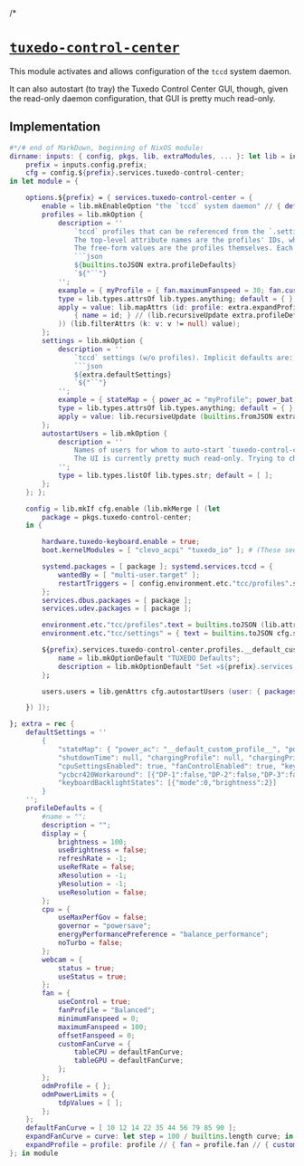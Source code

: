 /*

# [`tuxedo-control-center`](https://github.com/tuxedocomputers/tuxedo-control-center)

This module activates and allows configuration of the `tccd` system daemon.

It can also autostart (to tray) the Tuxedo Control Center GUI, though, given the read-only daemon configuration, that GUI is pretty much read-only.


## Implementation

```nix
#*/# end of MarkDown, beginning of NixOS module:
dirname: inputs: { config, pkgs, lib, extraModules, ... }: let lib = inputs.self.lib.__internal__; in let
    prefix = inputs.config.prefix;
    cfg = config.${prefix}.services.tuxedo-control-center;
in let module = {

    options.${prefix} = { services.tuxedo-control-center = {
        enable = lib.mkEnableOption "the `tccd` system daemon" // { defaultText = "`.autostartUsers != [ ]`"; default = cfg.autostartUsers != [ ]; };
        profiles = lib.mkOption {
            description = ''
                `tccd` profiles that can be referenced from the `.settings` (trying to change them in the UI currently doesn't work).
                The top-level attribute names are the profiles' IDs, which can be set as `.settings.stateMap.*` values.
                The free-form values are the profiles themselves. Each profile has these implicit defaults:
                ```json
                ${builtins.toJSON extra.profileDefaults}
                `${"``"}
            '';
            example = { myProfile = { fan.maximumFanspeed = 30; fan.customFanCurve.tableCPU = [ 10 12 14 22 30 30 30 30 35 40 ]; }; };
            type = lib.types.attrsOf lib.types.anything; default = { };
            apply = value: lib.mapAttrs (id: profile: extra.expandProfile (
                { name = id; } // (lib.recursiveUpdate extra.profileDefaults profile) // { inherit id; }
            )) (lib.filterAttrs (k: v: v != null) value);
        };
        settings = lib.mkOption {
            description = ''
                `tccd` settings (w/o profiles). Implicit defaults are:
                ```json
                ${extra.defaultSettings}
                `${"``"}
            '';
            example = { stateMap = { power_ac = "myProfile"; power_bat = "myProfile"; }; };
            type = lib.types.attrsOf lib.types.anything; default = { };
            apply = value: lib.recursiveUpdate (builtins.fromJSON extra.defaultSettings) (lib.filterAttrs (k: v: v != null) value);
        };
        autostartUsers = lib.mkOption {
            description = ''
                Names of users for whom to auto-start `tuxedo-control-center` into the tray.
                The UI is currently pretty much read-only. Trying to change anything has no real effect and usually makes it hang.
            '';
            type = lib.types.listOf lib.types.str; default = [ ];
        };
    }; };

    config = lib.mkIf cfg.enable (lib.mkMerge [ (let
        package = pkgs.tuxedo-control-center;
    in {

        hardware.tuxedo-keyboard.enable = true;
        boot.kernelModules = [ "clevo_acpi" "tuxedo_io" ]; # (These seem to be related to hotkeys, but weren't loaded on my Ubuntu laptop: "clevo_wmi" "uniwill_wmi")

        systemd.packages = [ package ]; systemd.services.tccd = {
            wantedBy = [ "multi-user.target" ];
            restartTriggers = [ config.environment.etc."tcc/profiles".source config.environment.etc."tcc/settings".source ];
        };
        services.dbus.packages = [ package ];
        services.udev.packages = [ package ];

        environment.etc."tcc/profiles".text = builtins.toJSON (lib.attrValues cfg.profiles);
        environment.etc."tcc/settings" = { text = builtins.toJSON cfg.settings; mode = "644"; };

        ${prefix}.services.tuxedo-control-center.profiles.__default_custom_profile__ = { # = lib.mkForce null; # to remove this
            name = lib.mkOptionDefault "TUXEDO Defaults";
            description = lib.mkOptionDefault "Set »${prefix}.services.tuxedo-control-center.profiles.__default_custom_profile__.*« in your nixos config to change its behavior (or add new profiles there)";
        };

        users.users = lib.genAttrs cfg.autostartUsers (user: { packages = [ package package.autostart ]; });

    }) ]);

}; extra = rec {
    defaultSettings = ''
        {
            "stateMap": { "power_ac": "__default_custom_profile__", "power_bat": "__default_custom_profile__" },
            "shutdownTime": null, "chargingProfile": null, "chargingPriority": null,
            "cpuSettingsEnabled": true, "fanControlEnabled": true, "keyboardBacklightControlEnabled": true,
            "ycbcr420Workaround": [{"DP-1":false,"DP-2":false,"DP-3":false,"DP-4":false,"HDMI-A-1":false,"eDP-1":false}],
            "keyboardBacklightStates": [{"mode":0,"brightness":2}]
        }
    '';
    profileDefaults = {
        #name = "";
        description = "";
        display = {
            brightness = 100;
            useBrightness = false;
            refreshRate = -1;
            useRefRate = false;
            xResolution = -1;
            yResolution = -1;
            useResolution = false;
        };
        cpu = {
            useMaxPerfGov = false;
            governor = "powersave";
            energyPerformancePreference = "balance_performance";
            noTurbo = false;
        };
        webcam = {
            status = true;
            useStatus = true;
        };
        fan = {
            useControl = true;
            fanProfile = "Balanced";
            minimumFanspeed = 0;
            maximumFanspeed = 100;
            offsetFanspeed = 0;
            customFanCurve = {
                tableCPU = defaultFanCurve;
                tableGPU = defaultFanCurve;
            };
        };
        odmProfile = { };
        odmPowerLimits = {
            tdpValues = [ ];
        };
    };
    defaultFanCurve = [ 10 12 14 22 35 44 56 79 85 90 ];
    expandFanCurve = curve: let step = 100 / builtins.length curve; in lib.imap1 (i: s: { temp = builtins.floor (i*step); speed = s; }) curve;
    expandProfile = profile: profile // { fan = profile.fan // { customFanCurve = lib.mapAttrs (_: expandFanCurve) profile.fan.customFanCurve; }; };
}; in module
